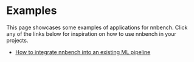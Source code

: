# Examples

This page showcases some examples of applications for nnbench.
Click any of the links below for inspiration on how to use nnbench in your projects.

* [How to integrate nnbench into an existing ML pipeline](mnist.md)
